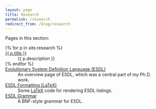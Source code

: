 ```yaml
---
layout: page
title: Research
permalink: /research
redirect_from: /blog/research
---
```


Pages in this section:
<dl>
{% for p in site.research %}
<dt><a href="{{ p.url }}">{{ p.title }}</a></dt>
<dd>{{ p.description }}</dd>
{% endfor %}
<dt><a href="/research/esdl">Evolutionary System Definition Language (ESDL)</a></dt>
<dd>An overview page of ESDL, which was a central part of my Ph.D. work.</dd>
<dt><a href="/research/esdl-latex">ESDL Formatting (LaTeX)</a></dt>
<dd>Some <a href="http://www.latex-project.org/">LaTeX</a> code for rendering ESDL listings.</dd>
<dt><a href="/research/esdlgrammar">ESDL Grammar</a></dt>
<dd>A BNF-style grammar for ESDL.</dd>
</dl>